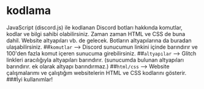 # kodlama
JavaScript (discord.js) ile kodlanan Discord botları hakkında komutlar, kodlar ve bilgi sahibi olabilirsiniz. Zaman zaman HTML ve CSS de buna dahil. Website altyapıları vb. de gelecek. Botların altyapılarına da buradan ulaşabilirsiniz.
##`komutlar` --> Discord sunucumun linkini içinde barındırır ve 100'den fazla komut içeren sunucuma girebilirsiniz.
##`altyapılar` --> Glitch linkleri aracılığıyla altyapıları barındırır. (sunucumda bulunan altyapıları barındırır. ek olarak altyapı barındırmaz.)
##`html/css` --> Website çalışmalarımı ve çalıştığım websitelerin HTML ve CSS kodlarını gösterir.
###İyi kullanımlar!
